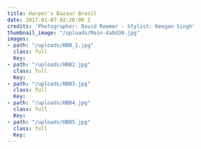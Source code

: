 ```yaml
---
title: Harper's Bazaar Brasil
date: 2017-01-07 02:28:00 Z
credits: 'Photographer: David Roemer - Stylist: Keegan Singh'
thumbnail_image: "/uploads/Main-4abd30.jpg"
images:
- path: "/uploads/HBB_1.jpg"
  class: full
  Key: 
- path: "/uploads/HBB2.jpg"
  class: full
  Key: 
- path: "/uploads/HBB3.jpg"
  class: full
  Key: 
- path: "/uploads/HBB4.jpg"
  class: full
  Key: 
- path: "/uploads/HBB5.jpg"
  class: full
  Key: 
---
```



